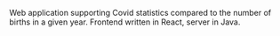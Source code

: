 Web application supporting Covid statistics compared to the number of births in a given year. Frontend written in React, server in Java.